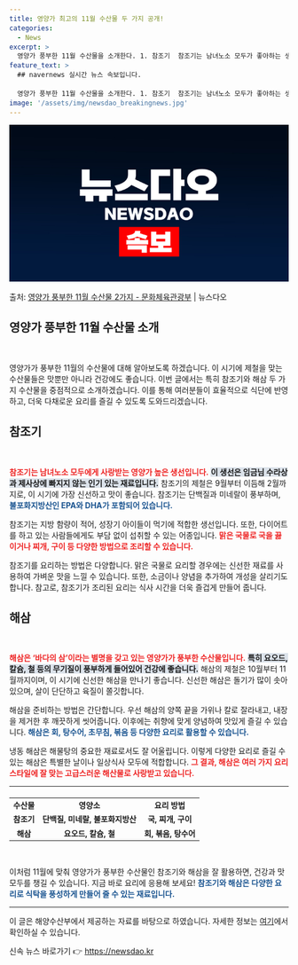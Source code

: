 ```yaml
---
title: 영양가 최고의 11월 수산물 두 가지 공개!
categories:
  - News
excerpt: >
  영양가 풍부한 11월 수산물을 소개한다. 1. 참조기  참조기는 남녀노소 모두가 좋아하는 생선으로, 예로부터…
feature_text: >
  ## navernews 실시간 뉴스 속보입니다.

  영양가 풍부한 11월 수산물을 소개한다. 1. 참조기  참조기는 남녀노소 모두가 좋아하는 생선으로, 예로부터…
image: '/assets/img/newsdao_breakingnews.jpg'
---
```


![뉴스다오 속보](/assets/img/newsdao_breakingnews.jpg)

<p>출처: <a href="https://newsdao.kr/2421" rel="dofollow">영양가 풍부한 11월 수산물 2가지 - 문화체육관광부</a> | 뉴스다오</p>

<h2 data-ke-size="size26">영양가 풍부한 11월 수산물 소개</h2>

<p data-ke-size="size16">&nbsp;</p>

영양가가 풍부한 11월의 수산물에 대해 알아보도록 하겠습니다. 이 시기에 제철을 맞는 수산물들은 맛뿐만 아니라 건강에도 좋습니다. 이번 글에서는 특히 참조기와 해삼 두 가지 수산물을 중점적으로 소개하겠습니다. 이를 통해 여러분들이 효율적으로 식단에 반영하고, 더욱 다채로운 요리를 즐길 수 있도록 도와드리겠습니다.

<h2 data-ke-size="size26">참조기</h2>

<p data-ke-size="size16">&nbsp;</p>

<b><span style="color: #ee2323;">참조기는 남녀노소 모두에게 사랑받는 영양가 높은 생선입니다.</span></b> <b><span style="background-color: #21538527;">이 생선은 임금님 수라상과 제사상에 빠지지 않는 인기 있는 재료입니다.</span></b> 참조기의 제철은 9월부터 이듬해 2월까지로, 이 시기에 가장 신선하고 맛이 좋습니다. 참조기는 단백질과 미네랄이 풍부하며, <b><span style="color: #1a5490;">불포화지방산인 EPA와 DHA가 포함되어 있습니다.</span></b>

참조기는 지방 함량이 적어, 성장기 아이들이 먹기에 적합한 생선입니다. 또한, 다이어트를 하고 있는 사람들에게도 부담 없이 섭취할 수 있는 어종입니다. <b><span style="color: #ee2323;">맑은 국물로 국을 끓이거나 찌개, 구이 등 다양한 방법으로 조리할 수 있습니다.</span></b> 

참조기를 요리하는 방법은 다양합니다. 맑은 국물로 요리할 경우에는 신선한 재료를 사용하여 가벼운 맛을 느낄 수 있습니다. 또한, 소금이나 양념을 추가하여 개성을 살리기도 합니다. 참고로, 참조기가 조리된 요리는 식사 시간을 더욱 즐겁게 만들어 줍니다.

<h2 data-ke-size="size26">해삼</h2>

<p data-ke-size="size16">&nbsp;</p>

<b><span style="color: #ee2323;">해삼은 ‘바다의 삼’이라는 별명을 갖고 있는 영양가가 풍부한 수산물입니다.</span></b> <b><span style="background-color: #21538527;">특히 요오드, 칼슘, 철 등의 무기질이 풍부하게 들어있어 건강에 좋습니다.</span></b> 해삼의 제철은 10월부터 11월까지이며, 이 시기에 신선한 해삼을 만나기 좋습니다. 신선한 해삼은 돌기가 많이 솟아있으며, 살이 단단하고 육질이 쫄깃합니다.

해삼을 준비하는 방법은 간단합니다. 우선 해삼의 양쪽 끝을 가위나 칼로 잘라내고, 내장을 제거한 후 깨끗하게 씻어줍니다. 이후에는 취향에 맞게 양념하여 맛있게 즐길 수 있습니다. <b><span style="color: #1a5490;">해삼은 회, 탕수어, 초무침, 볶음 등 다양한 요리로 활용할 수 있습니다.</span></b>

냉동 해삼은 해물탕의 중요한 재료로서도 잘 어울립니다. 이렇게 다양한 요리로 즐길 수 있는 해삼은 특별한 날이나 일상식사 모두에 적합합니다. <b><span style="color: #ee2323;">그 결과, 해삼은 여러 가지 요리 스타일에 잘 맞는 고급스러운 해산물로 사랑받고 있습니다.</span></b>

<hr>

<table style="border-collapse: collapse; width: 100%; margin-top: 20px;">
    <tr>
        <td style="text-align: center; height: 17px;"><b>수산물</b></td>
        <td style="text-align: center; height: 17px;"><b>영양소</b></td>
        <td style="text-align: center; height: 17px;"><b>요리 방법</b></td>
    </tr>
    <tr>
        <td style="text-align: center; height: 17px;"><b>참조기</b></td>
        <td style="text-align: center; height: 17px;"><b>단백질, 미네랄, 불포화지방산</b></td>
        <td style="text-align: center; height: 17px;"><b>국, 찌개, 구이</b></td>
    </tr>
    <tr>
        <td style="text-align: center; height: 17px;"><b>해삼</b></td>
        <td style="text-align: center; height: 17px;"><b>요오드, 칼슘, 철</b></td>
        <td style="text-align: center; height: 17px;"><b>회, 볶음, 탕수어</b></td>
    </tr>
</table>

<p data-ke-size="size16">&nbsp;</p>

이처럼 11월에 맞춰 영양가가 풍부한 수산물인 참조기와 해삼을 잘 활용하면, 건강과 맛 모두를 챙길 수 있습니다. 지금 바로 요리에 응용해 보세요! <b><span style="color: #1a5490;">참조기와 해삼은 다양한 요리로 식탁을 풍성하게 만들어 줄 수 있는 재료입니다.</span></b> 

<hr>

이 글은 해양수산부에서 제공하는 자료를 바탕으로 하였습니다. 자세한 정보는 <a href="https://newsdao.kr/2421">여기</a>에서 확인하실 수 있습니다. 

신속 뉴스 바로가기 👉 <a href="https://newsdao.kr" rel="dofollow">https://newsdao.kr</a>


